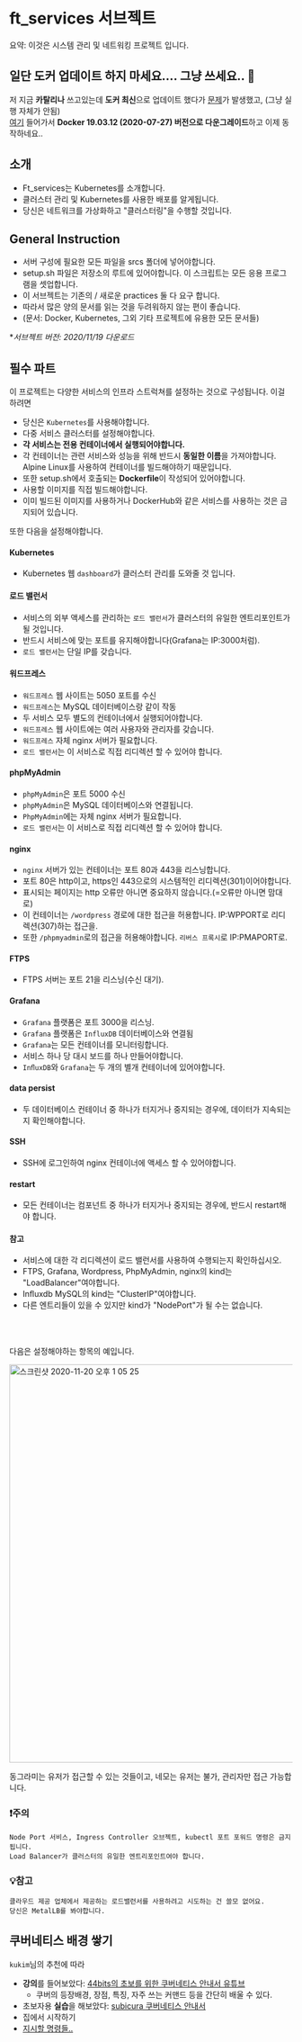 # ft_services 서브젝트

요약: 이것은 시스템 관리 및 네트워킹 프로젝트 입니다.

## 일단 도커 업데이트 하지 마세요.... 그냥 쓰세요.. 🌋 

저 지금 **카탈리나** 쓰고있는데 **도커 최신**으로 업데이트 했다가 [문제](https://github.com/docker/for-mac/issues/5037)가 발생했고, (그냥 실행 자체가 안됨)<br>
[여기](https://docs.docker.com/docker-for-mac/release-notes/#docker-community-edition-17120-ce-mac49-2018-01-19) 들어가서 **Docker 19.03.12 (2020-07-27) 버전으로 다운그레이드**하고 이제 동작하네요..



## 소개
- Ft_services는 Kubernetes를 소개합니다.
- 클러스터 관리 및 Kubernetes를 사용한 배포를 알게됩니다.
- 당신은 네트워크를 가상화하고 "클러스터링"을 수행할 것입니다.

## General Instruction
- 서버 구성에 필요한 모든 파일을 srcs 폴더에 넣어야합니다. 
- setup.sh 파일은 저장소의 루트에 있어야합니다. 이 스크립트는 모든 응용 프로그램을 셋업합니다.
- 이 서브젝트는 기존의 / 새로운 practices 둘 다 요구 합니다.
- 따라서 많은 양의 문서를 읽는 것을 두려워하지 않는 편이 좋습니다.
- (문서: Docker, Kubernetes, 그외 기타 프로젝트에 유용한 모든 문서들)



**서브젝트 버전: 2020/11/19 다운로드*

## 필수 파트

이 프로젝트는 다양한 서비스의 인프라 스트럭쳐를 설정하는 것으로 구성됩니다. 이걸 하려면
- 당신은 `Kubernetes`를 사용해야합니다.
- 다중 서비스 클러스터를 설정해야합니다.
- **각 서비스는 전용 컨테이너에서 실행되어야합니다.**
- 각 컨테이너는 관련 서비스와 성능을 위해 반드시 **동일한 이름**을 가져야합니다. Alpine Linux를 사용하여 컨테이너를 빌드해야하기 때문입니다.
- 또한 setup.sh에서 호출되는 **Dockerfile**이 작성되어 있어야합니다.
- 사용할 이미지를 직접 빌드해야합니다.
- 이미 빌드된 이미지를 사용하거나 DockerHub와 같은 서비스를 사용하는 것은 금지되어 있습니다.

또한 다음을 설정해야합니다.

#### Kubernetes
  - Kubernetes 웹 `dashboard`가 클러스터 관리를 도와줄 것 입니다.

#### 로드 밸런서
  - 서비스의 외부 액세스를 관리하는 `로드 밸런서`가 클러스터의 유일한 엔트리포인트가 될 것입니다.
  - 반드시 서비스에 맞는 포트를 유지해야합니다(Grafana는 IP:3000처럼).
  - `로드 밸런서`는 단일 IP를 갖습니다.

#### 워드프레스
  - `워드프레스` 웹 사이트는 5050 포트를 수신
  - `워드프레스`는 MySQL 데이터베이스랑 같이 작동 
  - 두 서비스 모두 별도의 컨테이너에서 실행되어야합니다.
  - `워드프레스` 웹 사이트에는 여러 사용자와 관리자를 갖습니다.
  - `워드프레스` 자체 nginx 서버가 필요합니다.
  - `로드 밸런서`는 이 서비스로 직접 리디렉션 할 수 있어야 합니다.
  
#### phpMyAdmin
  - `phpMyAdmin`은 포트 5000 수신
  - `phpMyAdmin`은 MySQL 데이터베이스와 연결됩니다.
  - `PhpMyAdmin`에는 자체 nginx 서버가 필요합니다.
  - `로드 밸런서`는 이 서비스로 직접 리디렉션 할 수 있어야 합니다.

#### nginx
  - `nginx` 서버가 있는 컨테이너는 포트 80과 443을 리스닝합니다.
  - 포트 80은 http이고, https인 443으로의 시스템적인 리디렉션(301)이어야합니다.
  - 표시되는 페이지는 http 오류만 아니면 중요하지 않습니다.(=오류만 아니면 맘대로)
  - 이 컨테이너는 `/wordpress` 경로에 대한 접근을 허용합니다. IP:WPPORT로 리디렉션(307)하는 접근을.
  - 또한 `/phpmyadmin`로의 접근을 허용해야합니다. `리버스 프록시`로 IP:PMAPORT로.

#### FTPS
  - FTPS 서버는 포트 21을 리스닝(수신 대기).

#### Grafana
  - `Grafana` 플랫폼은 포트 3000을 리스닝.
  - `Grafana` 플랫폼은 `InfluxDB` 데이터베이스와 연결됨
  - `Grafana`는 모든 컨테이너를 모니터링합니다.
  - 서비스 하나 당 대시 보드를 하나 만들어야합니다.
  - `InﬂuxDB`와 `Grafana`는 두 개의 별개 컨테이너에 있어야합니다.

#### data persist
  - 두 데이터베이스 컨테이너 중 하나가 터지거나 중지되는 경우에, 데이터가 지속되는지 확인해야합니다.

####  SSH
  - SSH에 로그인하여 nginx 컨테이너에 액세스 할 수 있어야합니다.

#### restart
  - 모든 컨테이너는 컴포넌트 중 하나가 터지거나 중지되는 경우에, 반드시 restart해야 합니다.

#### 참고
  - 서비스에 대한 각 리디렉션이 로드 밸런서를 사용하여 수행되는지 확인하십시오.
  - FTPS, Grafana, Wordpress, PhpMyAdmin, nginx의 kind는 "LoadBalancer"여야합니다.
  - Inﬂuxdb MySQL의 kind는 "ClusterIP"여야합니다.
  - 다른 엔트리들이 있을 수 있지만 kind가 "NodePort"가 될 수는 없습니다. 


<br> <br>


다음은 설정해야하는 항목의 예입니다.

<img width="708" alt="스크린샷 2020-11-20 오후 1 05 25" src="https://user-images.githubusercontent.com/53321189/99756721-1a537100-2b31-11eb-94a1-0cec379337bd.png">

동그라미는 유저가 접근할 수 있는 것들이고, 네모는 유저는 불가, 관리자만 접근 가능합니다.



### ❗주의

~~~
Node Port 서비스, Ingress Controller 오브젝트, kubectl 포트 포워드 명령은 금지됩니다.
Load Balancer가 클러스터의 유일한 엔트리포인트여야 합니다.
~~~

### 💡참고

~~~
클라우드 제공 업체에서 제공하는 로드밸런서를 사용하려고 시도하는 건 쓸모 없어요.
당신은 MetalLB를 봐야합니다.
~~~


## 쿠버네티스 배경 쌓기

`kukim`님의 추천에 따라 
- **강의**를 들어보았다: [44bits의 초보를 위한 쿠버네티스 안내서 유튜브](쿠버네티스_44초보.md)
  - 쿠버의 등장배경, 장점, 특징, 자주 쓰는 커맨드 등을 간단히 배울 수 있다.
- 초보자용 **실습**을 해보았다: [subicura 쿠버네티스 안내서](https://subicura.com/k8s/guide/#%E1%84%80%E1%85%A1%E1%84%8B%E1%85%B5%E1%84%83%E1%85%B3)
- 집에서 시작하기
- [지시할 명령들..](ft_service파드별.md)

